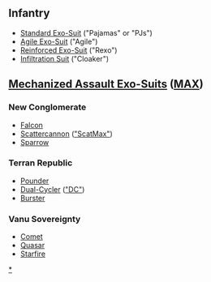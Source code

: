 ## Infantry

- [Standard Exo-Suit](/Standard_Exo-Suit "wikilink") ("Pajamas" or
  "PJs")
- [Agile Exo-Suit](/Agile_Exo-Suit "wikilink") ("Agile")
- [Reinforced Exo-Suit](/Reinforced_Exo-Suit "wikilink") ("Rexo")
- [Infiltration Suit](/Infiltration_Suit "wikilink") ("Cloaker")

## [Mechanized Assault Exo-Suits](/MAX "wikilink") ([MAX](/MAX "wikilink"))

### New Conglomerate

- [Falcon](/Falcon "wikilink")
- [Scattercannon](/Scattercannon "wikilink")
  (["ScatMax"](/Acronyms_and_Slang "wikilink"))
- [Sparrow](/Sparrow "wikilink")

### Terran Republic

- [Pounder](/Pounder "wikilink")
- [Dual-Cycler](/Dual-Cycler "wikilink")
  (["DC"](/Acronyms_and_Slang "wikilink"))
- [Burster](/Burster "wikilink")

### Vanu Sovereignty

- [Comet](/Comet "wikilink")
- [Quasar](/Quasar "wikilink")
- [Starfire](/Starfire "wikilink")

[\*](/category:Armor "wikilink")
